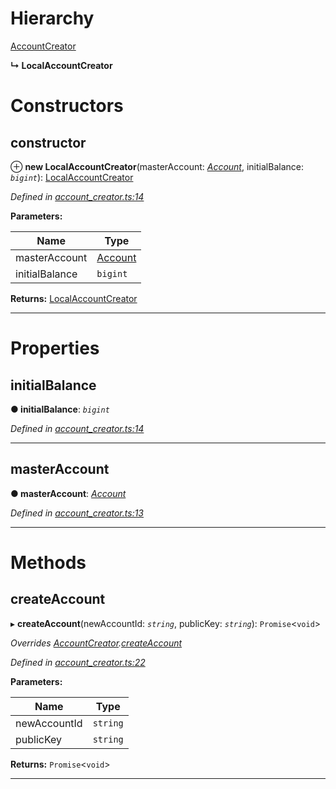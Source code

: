 

# Hierarchy

 [AccountCreator](_account_creator_.accountcreator.md)

**↳ LocalAccountCreator**

# Constructors

<a id="constructor"></a>

##  constructor

⊕ **new LocalAccountCreator**(masterAccount: *[Account](_account_.account.md)*, initialBalance: *`bigint`*): [LocalAccountCreator](_account_creator_.localaccountcreator.md)

*Defined in [account_creator.ts:14](https://github.com/nearprotocol/nearlib/blob/18d2703/src.ts/account_creator.ts#L14)*

**Parameters:**

| Name | Type |
| ------ | ------ |
| masterAccount | [Account](_account_.account.md) |
| initialBalance | `bigint` |

**Returns:** [LocalAccountCreator](_account_creator_.localaccountcreator.md)

___

# Properties

<a id="initialbalance"></a>

##  initialBalance

**● initialBalance**: *`bigint`*

*Defined in [account_creator.ts:14](https://github.com/nearprotocol/nearlib/blob/18d2703/src.ts/account_creator.ts#L14)*

___
<a id="masteraccount"></a>

##  masterAccount

**● masterAccount**: *[Account](_account_.account.md)*

*Defined in [account_creator.ts:13](https://github.com/nearprotocol/nearlib/blob/18d2703/src.ts/account_creator.ts#L13)*

___

# Methods

<a id="createaccount"></a>

##  createAccount

▸ **createAccount**(newAccountId: *`string`*, publicKey: *`string`*): `Promise`<`void`>

*Overrides [AccountCreator](_account_creator_.accountcreator.md).[createAccount](_account_creator_.accountcreator.md#createaccount)*

*Defined in [account_creator.ts:22](https://github.com/nearprotocol/nearlib/blob/18d2703/src.ts/account_creator.ts#L22)*

**Parameters:**

| Name | Type |
| ------ | ------ |
| newAccountId | `string` |
| publicKey | `string` |

**Returns:** `Promise`<`void`>

___

